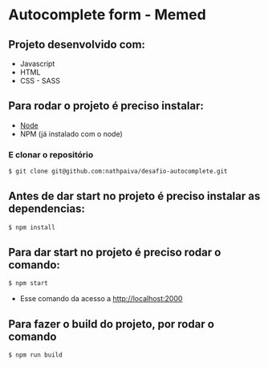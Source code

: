 # Autocomplete form - Memed

## Projeto desenvolvido com:
* Javascript
* HTML
* CSS - SASS

## Para rodar o projeto é preciso instalar:
* [Node](https://nodejs.org/en/download/)
* NPM (já instalado com o node)

### E clonar o repositório
```sh
$ git clone git@github.com:nathpaiva/desafio-autocomplete.git
```

## Antes de dar start no projeto é preciso instalar as dependencias:
```sh
$ npm install
```

## Para dar start no projeto é preciso rodar o comando:
```sh
$ npm start
```
* Esse comando da acesso a [http://localhost:2000](http://localhost:2000)


## Para fazer o build do projeto, por rodar o comando
```sh
$ npm run build
```
